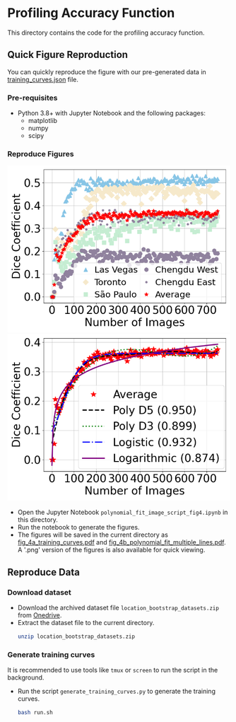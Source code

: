 # Profiling Accuracy Function
This directory contains the code for the profiling accuracy function.

## Quick Figure Reproduction
You can quickly reproduce the figure with our pre-generated data in [training_curves.json](training_curves.json) file.
### Pre-requisites
- Python 3.8+ with Jupyter Notebook and the following packages:
    - matplotlib
    - numpy
    - scipy
### Reproduce Figures
![Figure 4(a)](docs/images/fig_4a_training_curves.png)
![Figure 4(b)](docs/images/fig_4b_polynomial_fit_multiple_lines.png)
- Open the Jupyter Notebook `polynomial_fit_image_script_fig4.ipynb` in this directory.
- Run the notebook to generate the figures.
- The figures will be saved in the current directory as [fig_4a_training_curves.pdf](fig_4a_training_curves.pdf) and [fig_4b_polynomial_fit_multiple_lines.pdf](fig_4b_polynomial_fit_multiple_lines.pdf). A '.png' version of the figures is also available for quick viewing.

## Reproduce Data
### Download dataset
- Download the archived dataset file `location_bootstrap_datasets.zip` from [Onedrive](https://1drv.ms/u/s!Aq2g0rj4xX3WgYt7b5c6z9v8fJdQ?e=Gk0ZlD).
- Extract the dataset file to the current directory.
    ```bash
    unzip location_bootstrap_datasets.zip
    ```
### Generate training curves
It is recommended to use tools like `tmux` or `screen` to run the script in the background.
- Run the script `generate_training_curves.py` to generate the training curves.
    ```bash
    bash run.sh
    ```
